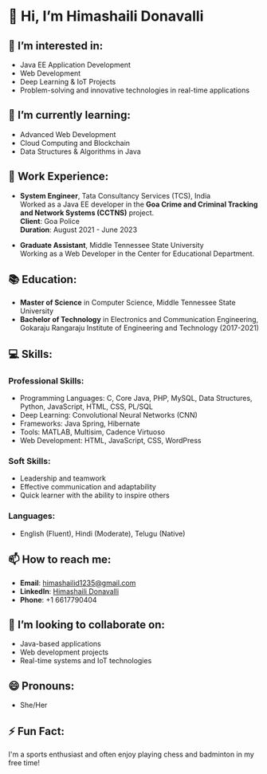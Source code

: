 # 👋 Hi, I’m Himashaili Donavalli

## 👀 I’m interested in:
- Java EE Application Development
- Web Development
- Deep Learning & IoT Projects
- Problem-solving and innovative technologies in real-time applications

## 🌱 I’m currently learning:
- Advanced Web Development
- Cloud Computing and Blockchain
- Data Structures & Algorithms in Java

## 💼 Work Experience:
- **System Engineer**, Tata Consultancy Services (TCS), India  
  Worked as a Java EE developer in the **Goa Crime and Criminal Tracking and Network Systems (CCTNS)** project.  
  **Client**: Goa Police  
  **Duration**: August 2021 - June 2023

- **Graduate Assistant**, Middle Tennessee State University  
  Working as a Web Developer in the Center for Educational Department.

## 📚 Education:
- **Master of Science** in Computer Science, Middle Tennessee State University
- **Bachelor of Technology** in Electronics and Communication Engineering, Gokaraju Rangaraju Institute of Engineering and Technology (2017-2021)

## 💻 Skills:
### Professional Skills:
- Programming Languages: C, Core Java, PHP, MySQL, Data Structures, Python, JavaScript, HTML, CSS, PL/SQL
- Deep Learning: Convolutional Neural Networks (CNN)
- Frameworks: Java Spring, Hibernate
- Tools: MATLAB, Multisim, Cadence Virtuoso
- Web Development: HTML, JavaScript, CSS, WordPress

### Soft Skills:
- Leadership and teamwork
- Effective communication and adaptability
- Quick learner with the ability to inspire others

### Languages:
- English (Fluent), Hindi (Moderate), Telugu (Native)

## 📫 How to reach me:
- **Email**: himashailid1235@gmail.com
- **LinkedIn**: [Himashaili Donavalli](https://www.linkedin.com/in/dhimashaili5321/)
- **Phone**: +1 6617790404

## 💞️ I’m looking to collaborate on:
- Java-based applications
- Web development projects
- Real-time systems and IoT technologies

## 😄 Pronouns:
- She/Her

## ⚡ Fun Fact:
I'm a sports enthusiast and often enjoy playing chess and badminton in my free time!
